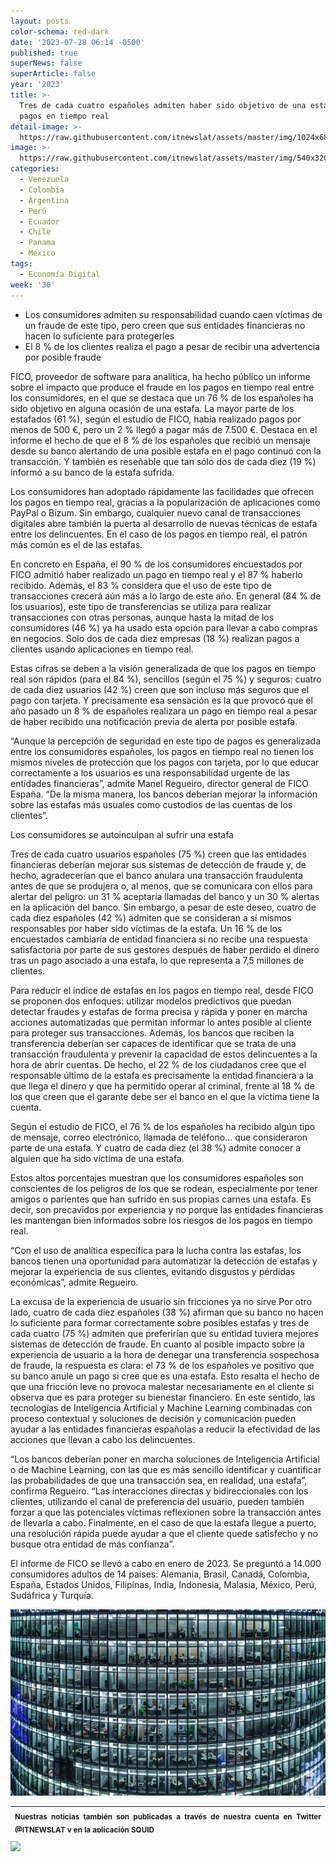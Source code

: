 ```yaml
---
layout: posts
color-schema: red-dark
date: '2023-07-28 06:14 -0500'
published: true
superNews: false
superArticle: false
year: '2023'
title: >-
  Tres de cada cuatro españoles admiten haber sido objetivo de una estafa en los
  pagos en tiempo real 
detail-image: >-
  https://raw.githubusercontent.com/itnewslat/assets/master/img/1024x680/fico-alianza-g.jpg
image: >-
  https://raw.githubusercontent.com/itnewslat/assets/master/img/540x320/fico-alianza-p.jpg
categories:
  - Venezuela
  - Colombia
  - Argentina
  - Perú
  - Ecuador
  - Chile
  - Panama
  - Mexico
tags:
  - Economía Digital
week: '30'
---
```

- Los consumidores admiten su responsabilidad cuando caen víctimas de un fraude de este tipo, pero creen que sus entidades financieras no hacen lo suficiente para protegerles
- El 8 % de los clientes realiza el pago a pesar de recibir una advertencia por posible fraude

FICO, proveedor de software para analítica, ha hecho público un informe sobre el impacto que produce el fraude en los pagos en tiempo real entre los consumidores, en el que se destaca que un 76 % de los españoles ha sido objetivo en alguna ocasión de una estafa. La mayor parte de los estafados (61 %), según el estudio de FICO, había realizado pagos por menos de 500 €, pero un 2 % llegó a pagar más de 7.500 €. Destaca en el informe el hecho de que el 8 % de los españoles que recibió un mensaje desde su banco alertando de una posible estafa en el pago continuó con la transacción. Y también es reseñable que tan sólo dos de cada diez (19 %) informó a su banco de la estafa sufrida.

Los consumidores han adoptado rápidamente las facilidades que ofrecen los pagos en tiempo real, gracias a la popularización de aplicaciones como PayPal o Bizum. Sin embargo, cualquier nuevo canal de transacciones digitales abre también la puerta al desarrollo de nuevas técnicas de estafa entre los delincuentes. En el caso de los pagos en tiempo real, el patrón más común es el de las estafas.

En concreto en España, el 90 % de los consumidores encuestados por FICO admitió haber realizado un pago en tiempo real y el 87 % haberlo recibido. Además, el 83 % considera que el uso de este tipo de transacciones crecerá aún más a lo largo de este año. En general (84 % de los usuarios), este tipo de transferencias se utiliza para realizar transacciones con otras personas, aunque hasta la mitad de los consumidores (46 %) ya ha usado esta opción para llevar a cabo compras en negocios. Solo dos de cada diez empresas (18 %) realizan pagos a clientes usando aplicaciones en tiempo real.

Estas cifras se deben a la visión generalizada de que los pagos en tiempo real son rápidos (para el 84 %), sencillos (según el 75 %) y seguros: cuatro de cada diez usuarios (42 %) creen que son incluso más seguros que el pago con tarjeta. Y precisamente esa sensación es la que provocó que el año pasado un 8 % de españoles realizara un pago en tiempo real a pesar de haber recibido una notificación previa de alerta por posible estafa.

“Aunque la percepción de seguridad en este tipo de pagos es generalizada entre los consumidores españoles, los pagos en tiempo real no tienen los mismos niveles de protección que los pagos con tarjeta, por lo que educar correctamente a los usuarios es una responsabilidad urgente de las entidades financieras”, admite Manel Regueiro, director general de FICO España. “De la misma manera, los bancos deberían mejorar la información sobre las estafas más usuales como custodios de las cuentas de los clientes”.

Los consumidores se autoinculpan al sufrir una estafa

Tres de cada cuatro usuarios españoles (75 %) creen que las entidades financieras deberían mejorar sus sistemas de detección de fraude y, de hecho, agradecerían que el banco anulara una transacción fraudulenta antes de que se produjera o, al menos, que se comunicara con ellos para alertar del peligro: un 31 % aceptaría llamadas del banco y un 30 % alertas en la aplicación del banco. Sin embargo, a pesar de este deseo, cuatro de cada diez españoles (42 %) admiten que se consideran a sí mismos responsables por haber sido víctimas de la estafa. Un 16 % de los encuestados cambiaría de entidad financiera si no recibe una respuesta satisfactoria por parte de sus gestores después de haber perdido el dinero tras un pago asociado a una estafa, lo que representa a 7,5 millones de clientes.

Para reducir el índice de estafas en los pagos en tiempo real, desde FICO se proponen dos enfoques: utilizar modelos predictivos que puedan detectar fraudes y estafas de forma precisa y rápida y poner en marcha acciones automatizadas que permitan informar lo antes posible al cliente para proteger sus transacciones. Además, los bancos que reciben la transferencia deberían ser capaces de identificar que se trata de una transacción fraudulenta y prevenir la capacidad de estos delincuentes a la hora de abrir cuentas. De hecho, el 22 % de los ciudadanos cree que el responsable último de la estafa es precisamente la entidad financiera a la que llega el dinero y que ha permitido operar al criminal, frente al 18 % de los que creen que el garante debe ser el banco en el que la víctima tiene la cuenta.

Según el estudio de FICO, el 76 % de los españoles ha recibido algún tipo de mensaje, correo electrónico, llamada de teléfono… que consideraron parte de una estafa. Y cuatro de cada diez (el 38 %) admite conocer a alguien que ha sido víctima de una estafa.

Estos altos porcentajes muestran que los consumidores españoles son conscientes de los peligros de los que se rodean, especialmente por tener amigos o parientes que han sufrido en sus propias carnes una estafa. Es decir, son precavidos por experiencia y no porque las entidades financieras les mantengan bien informados sobre los riesgos de los pagos en tiempo real.

“Con el uso de analítica específica para la lucha contra las estafas, los bancos tienen una oportunidad para automatizar la detección de estafas y mejorar la experiencia de sus clientes, evitando disgustos y pérdidas económicas”, admite Regueiro.

La excusa de la experiencia de usuario sin fricciones ya no sirve
Por otro lado, cuatro de cada diez españoles (38 %) afirman que su banco no hacen lo suficiente para formar correctamente sobre posibles estafas y tres de cada cuatro (75 %) admiten que preferirían que su entidad tuviera mejores sistemas de detección de fraude. En cuanto al posible impacto sobre la experiencia de usuario a la hora de denegar una transferencia sospechosa de fraude, la respuesta es clara: el 73 % de los españoles ve positivo que su banco anule un pago si cree que es una estafa. Esto resalta el hecho de que una fricción leve no provoca malestar necesariamente en el cliente si observa que es para proteger su bienestar financiero. En este sentido, las tecnologías de Inteligencia Artificial y Machine Learning combinadas con proceso contextual y soluciones de decisión y comunicación pueden ayudar a las entidades financieras españolas a reducir la efectividad de las acciones que llevan a cabo los delincuentes.

“Los bancos deberían poner en marcha soluciones de Inteligencia Artificial o de Machine Learning, con las que es más sencillo identificar y cuantificar las probabilidades de que una transacción sea, en realidad, una estafa”, confirma Regueiro. “Las interacciones directas y bidireccionales con los clientes, utilizando el canal de preferencia del usuario, pueden también forzar a que las potenciales víctimas reflexionen sobre la transacción antes de llevarla a cabo. Finalmente, en el caso de que la estafa llegue a puerto, una resolución rápida puede ayudar a que el cliente quede satisfecho y no busque otra entidad de más confianza”.

El informe de FICO se llevó a cabo en enero de 2023. Se preguntó a 14.000 consumidores adultos de 14 países: Alemania, Brasil, Canadá, Colombia, España, Estados Unidos, Filipinas, India, Indonesia, Malasia, México, Perú, Sudáfrica y Turquía.

![](https://raw.githubusercontent.com/itnewslat/assets/master/img/540x320/fico-alianza-p.jpg)

<table style="height: 42px;" width="569">
<tbody>
<tr>
<td style="text-align: justify;"><sub><strong>Nuestras noticias también son publicadas a través de nuestra cuenta en Twitter <a href="https://twitter.com/itnewslat?lang=es">@ITNEWSLAT</a> y en la aplicación <a href="https://squidapp.co/en/">SQUID</a></strong></sub></td>
</tr>
</tbody>
</table>
<img src="https://tracker.metricool.com/c3po.jpg?hash=56f88a41e39ab42c063cc51676587a04"/>